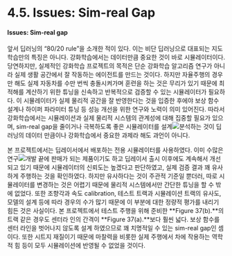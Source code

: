 # 4.5. Issues: Sim-real Gap

#### Issues: Sim-real gap

앞서 딥러닝의 “80/20 rule”을 소개한 적이 있다. 이는 비단 딥러닝으로 대표되는 지도학습만의 특징은 아니다. 강화학습에서는 데이터만큼 중요한 것이 바로 시뮬레이터이다. 당연하지만, 실제적인 강화학습 프로젝트의 목적은 단순 강화학습 알고리즘 연구가 아니라 실제 생활 공간에서 잘 작동하는 에이전트를 만드는 것이다. 하지만 자율주행의 경우만 해도 실제 자동차를 수만 번씩 충돌시켜가며 훈련을 하는 것은 무리가 있기 때문에 최적해를 계산하기 위한 튜닝을 신속하고 반복적으로 검증할 수 있는 시뮬레이터가 필요하다. 이 시뮬레이터가 실제 물리적 공간을 잘 반영한다는 것을 입증한 후에야 보상 함수 설계나 하이퍼 파라미터 튜닝 등 성능 개선을 위한 연구와 노력이 의미 있어진다. 따라서 강화학습에서는 시뮬레이션과 실제 물리적 시스템의 관계성에 대해 집중할 필요가 있으며, sim-real gap을 줄이거나 극복하도록 좋은 시뮬레이터를 설계![](file:////Users/kim-yein/Library/Group%20Containers/UBF8T346G9.Office/TemporaryItems/msohtmlclip/clip_image002.jpg)분석하는 것이 딥러닝의 데이터 만큼이나 강화학습에서 중요한 과제라 해도 과언이 아니다.

본 프로젝트에서는 딥레이서에서 배포하는 전용 시뮬레이터를 사용하였다. 이미 수많은 연구![](file:////Users/kim-yein/Library/Group%20Containers/UBF8T346G9.Office/TemporaryItems/msohtmlclip/clip_image002.jpg)개발 끝에 판매가 되는 제품이기도 하고 딥레이서 출시 이후에도 계속해서 개선되고 있기 때문에 시뮬레이터의 신뢰도는 높겠다고 판단하였고, 실제 검증 결과 꽤 유사하게 주행하는 것을 확인하였다. 하지만 유사하다는 것이 주관적 기준일 뿐더러, 따로 시뮬레이터를 변경하는 것은 어렵기 때문에 물리적 시스템에서만 간단한 튜닝을 할 수 밖에 없었다. 또한 조향각과 속도 calibration, 테스트 트랙과 시뮬레이션 트랙의 유사도, 모델의 설계 등에 따라 경우의 수가 많기 때문에 이 부분에 대한 정량적 평가를 내리기 힘든 것은 사실이다. 본 프로젝트에서 테스트 주행을 위해 준비한 **Figure 37\(b\).**의 트랙 같은 경우도 센터라 인의 간격이 **Figure 37\(a\).**보다 훨씬 넓다. 보상 함수를 센터 라인을 벗어나지 않도록 설계 하였으므로 꽤 치명적일 수 있는 sim-real gap인 셈이다. 또한 시트지 재질이기 때문에 마찰력을 비롯한 실제 주행에서 차에 작용하는 역학적 힘 등이 모두 시뮬레이션에 반영될 수 없었을 것이다.


